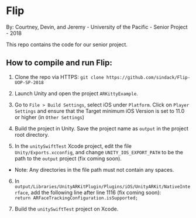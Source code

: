 # Flip
By: Courtney, Devin, and Jeremy - University of the Pacific - Senior Project - 2018

This repo contains the code for our senior project.

## How to compile and run Flip:

1. Clone the repo via HTTPS: ``git clone https://github.com/sindack/Flip-UOP-SP-2018``

2. Launch Unity and open the project ``ARKittyExample``.

3. Go to ``File > Build Settings``, select iOS under ``Platform``. Click on ``Player Settings`` and ensure that the Target minimum iOS Version is set to 11.0 or higher (in ``Other Settings``)

4. Build the project in Unity. Save the project name as ``output`` in the project root directory.

5. In the ``unitySwiftTest`` Xcode project, edit the file ``Unity/Exports.xcconfig``, and change ``UNITY_IOS_EXPORT_PATH`` to be the path to the ``output`` project (fix coming soon).
* Note: Any directories in the file path must not contain any spaces.

6. In ``output/Libraries/UnityARKitPlugin/Plugins/iOS/UnityARKit/NativeInterface``, add the following line after line 1116 (fix coming soon): <br />
``return ARFaceTrackingConfiguration.isSupported;``

7. Build the ``unitySwiftTest`` project on Xcode.

